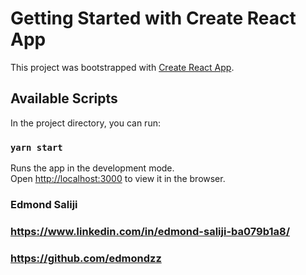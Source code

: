 # Getting Started with Create React App

This project was bootstrapped with [Create React App](https://github.com/facebook/create-react-app).

## Available Scripts

In the project directory, you can run:

### `yarn start`

Runs the app in the development mode.\
Open [http://localhost:3000](http://localhost:3000) to view it in the browser.

### Edmond Saliji
### https://www.linkedin.com/in/edmond-saliji-ba079b1a8/
### https://github.com/edmondzz
